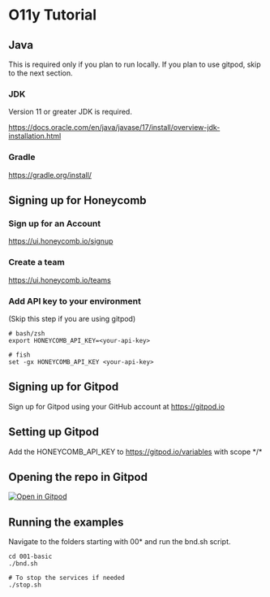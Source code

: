 # O11y Tutorial

## Java

This is required only if you plan to run locally. If you plan to use gitpod, skip to the next section.

### JDK

Version 11 or greater JDK is required.

https://docs.oracle.com/en/java/javase/17/install/overview-jdk-installation.html

### Gradle

https://gradle.org/install/

## Signing up for Honeycomb

### Sign up for an Account

https://ui.honeycomb.io/signup

### Create a team

https://ui.honeycomb.io/teams

### Add API key to your environment

(Skip this step if you are using gitpod)

```shell
# bash/zsh
export HONEYCOMB_API_KEY=<your-api-key>

# fish
set -gx HONEYCOMB_API_KEY <your-api-key>
```

## Signing up for Gitpod

Sign up for Gitpod using your GitHub account at https://gitpod.io

## Setting up Gitpod

Add the HONEYCOMB_API_KEY to https://gitpod.io/variables with scope \*/\*

## Opening the repo in Gitpod

[![Open in Gitpod](https://gitpod.io/button/open-in-gitpod.svg)](https://gitpod.io/#https://github.com/kaushald/observability-tutorial)

## Running the examples

Navigate to the folders starting with 00\* and run the bnd.sh script.

```shell
cd 001-basic
./bnd.sh

# To stop the services if needed
./stop.sh
```

